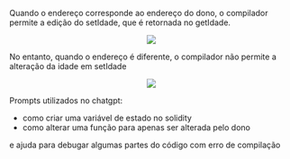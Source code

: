 Quando o endereço corresponde ao endereço do dono, o compilador permite a edição do setIdade, que é retornada no getIdade.

<div align="center">
<img src="../assets/foto1.png">
</div>

No entanto, quando o endereço é diferente, o compilador não permite a alteração da idade em setIdade

<div align="center">
<img src="../assets/foto2.png">
</div>

Prompts utilizados no chatgpt:

- como criar uma variável de estado no solidity
- como alterar uma função para apenas ser alterada pelo dono

e ajuda para debugar algumas partes do código com erro de compilação
